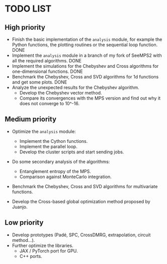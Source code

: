 # TODO LIST

## High priority
- Finish the basic implementation of the `analysis` module, for example the Python functions, the plotting routines or the sequential loop function. DONE
- Implement the `analysis` module in a branch of my fork of SeeMPS2 with all the required algorithms. DONE
- Implement the simulations for the Chebyshev and Cross algorithms for one-dimensional functions. DONE
- Benchmark the Chebyshev, Cross and SVD algorithms for 1d functions and get some plots. DONE
- Analyze the unexpected results for the Chebyshev algorithm.
    - Develop the Chebyshev vector method.
    - Compare its convergences with the MPS version and find out why it does not converge to 10^-16.

## Medium priority
- Optimize the `analysis` module:
    - Implement the Cython functions.
    - Implement the parallel loop.
    - Develop the cluster scripts and start sending jobs.
- Do some secondary analysis of the algorithms:
    - Entanglement entropy of the MPS.
    - Comparison against MonteCarlo integration.

- Benchmark the Chebyshev, Cross and SVD algorithms for multivariate functions.
- Develop the Cross-based global optimization method proposed by Juanjo.

## Low priority
- Develop prototypes (Padé, SPC, CrossDMRG, extrapolation, circuit method...).
- Further optimize the libraries.
    - JAX / PyTorch port for GPU.
    - C++ ports.